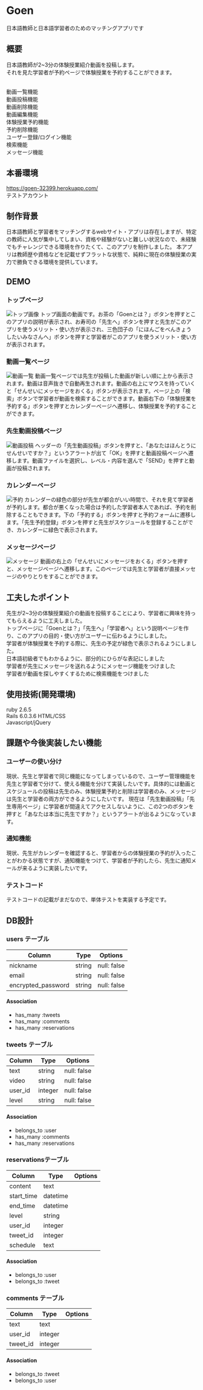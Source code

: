 # Goen

日本語教師と日本語学習者のためのマッチングアプリです

## 概要
日本語教師が2~3分の体験授業紹介動画を投稿します。<br>
それを見た学習者が予約ページで体験授業を予約することができます。<br><br>

動画一覧機能<br>
動画投稿機能<br>
動画削除機能<br>
動画編集機能<br>
体験授業予約機能<br>
予約削除機能<br>
ユーザー登録/ログイン機能<br>
検索機能<br>
メッセージ機能<br>

## 本番環境
https://goen-32399.herokuapp.com/<br>
テストアカウント　　<br>

## 制作背景
日本語教師と学習者をマッチングするwebサイト・アプリは存在しますが、特定の教師に人気が集中してしまい、資格や経験がないと難しい状況なので、未経験でもチャレンジできる環境を作りたくて、このアプリを制作しました。
本アプリは教師歴や資格などを記載せずフラットな状態で、純粋に現在の体験授業の実力で勝負できる環境を提供しています。

## DEMO

### トップページ
![トップ画像](https://i.gyazo.com/2dfd9720d04eba539233d2b494ba542a.gif)
トップ画面の動画です。お茶の「Goenとは？」ボタンを押すとこのアプリの説明が表示され、お寿司の「先生へ」ボタンを押すと先生がこのアプリを使うメリット・使い方が表示され、三色団子の「にほんごをべんきょうしたいみなさんへ」ボタンを押すと学習者がこのアプリを使うメリット・使い方が表示されます。

### 動画一覧ページ
![動画一覧](53c1e86bb3eb4406a746dc2f4d66c2f3.gif)
動画一覧ページでは先生が投稿した動画が新しい順に上から表示されます。動画は音声抜きで自動再生されます。動画の右上にマウスを持っていくと「せんせいにメッセージをおくる」ボタンが表示されます。ページ上の「検索」ボタンで学習者が動画を検索することができます。動画右下の「体験授業を予約する」ボタンを押すとカレンダーページへ遷移し、体験授業を予約することができます。

### 先生動画投稿ページ
![動画投稿](b0e2eeffeea57584b7a18d6e896155ae.gif)
ヘッダーの「先生動画投稿」ボタンを押すと、「あなたはほんとうにせんせいですか？」というアラートが出て「OK」を押すと動画投稿ページへ遷移します。動画ファイルを選択し、レベル・内容を選んで「SEND」を押すと動画が投稿されます。

### カレンダーページ
![予約](78fb87843b5825fee1d77007712d9abb.gif)
カレンダーの緑色の部分が先生が都合がいい時間で、それを見て学習者が予約します。都合が悪くなった場合は予約した学習者本人であれば、予約を削除することもできます。下の「予約する」ボタンを押すと予約フォームに遷移します。「先生予約登録」ボタンを押すと先生がスケジュールを登録することができ、カレンダーに緑色で表示されます。

### メッセージページ
![メッセージ](3ed736d110ed9349797d4d347753ce95.gif)
動画の右上の「せんせいにメッセージをおくる」ボタンを押すと、メッセージページへ遷移します。このページでは先生と学習者が直接メッセージのやりとりをすることができます。


## 工夫したポイント
先生が2~3分の体験授業紹介の動画を投稿することにより、学習者に興味を持ってもらえるように工夫しました。<br>
トップページに「Goenとは？」「先生へ」「学習者へ」という説明ページを作り、このアプリの目的・使い方がユーザーに伝わるようにしました。<br>
学習者が体験授業を予約する際に、先生の予定が緑色で表示されるようにしました。<br>
日本語初級者でもわかるように、部分的にひらがな表記にしました<br>
学習者が先生にメッセージを送れるようにメッセージ機能をつけました<br>
学習者が動画を探しやすくするために検索機能をつけました<br>

## 使用技術(開発環境)
ruby 2.6.5<br>
Rails 6.0.3.6
HTML/CSS<br>
Javascript/jQuery

## 課題や今後実装したい機能

### ユーザーの使い分け
現状、先生と学習者で同じ機能になってしまっているので、ユーザー管理機能を先生と学習者で分けて、使える機能を分けて実装したいです。具体的には動画とスケジュールの投稿は先生のみ、体験授業予約と削除は学習者のみ、メッセージは先生と学習者の両方ができるようにしたいです。
現在は「先生動画投稿」「先生専用ページ」に学習者が間違えてアクセスしないように、この2つのボタンを押すと「あなたは本当に先生ですか？」というアラートが出るようになっています。

### 通知機能
現状、先生がカレンダーを確認すると、学習者からの体験授業の予約が入ったことがわかる状態ですが、通知機能をつけて、学習者が予約したら、先生に通知メールが来るように実装したいです。

### テストコード
テストコードの記載がまだなので、単体テストを実装する予定です。

## DB設計

### users テーブル

| Column             | Type   | Options     |
| ------------------ | ------ | ----------- |
| nickname           | string | null: false |
| email              | string | null: false |
| encrypted_password | string | null: false |

#### Association

- has_many :tweets
- has_many :comments
- has_many :reservations


### tweets テーブル

| Column  | Type     | Options      |
| ------- | -------- | ------------ |
| text    | string   | null: false  |
| video   | string   | null: false  |
| user_id | integer  | null: false  |
| level   | string   | null: false  |


#### Association

- belongs_to :user
- has_many :comments
- has_many :reservations


###  reservationsテーブル

| Column     | Type       | Options   |
| ---------- | ---------- | --------- |
| content    | text       |           |
| start_time | datetime   |           |
| end_time   | datetime   |           |
| level      | string     |           |
| user_id    | integer    |           |
| tweet_id   | integer    |           |
| schedule   | text       |           |

#### Association

- belongs_to :user
- belongs_to :tweet


### comments テーブル

| Column   | Type       | Options |
| -------- | ---------- | ------- |
| text     | text       |         |
| user_id  | integer    |         |
| tweet_id | integer    |         |

#### Association

- belongs_to :tweet
- belongs_to :user









